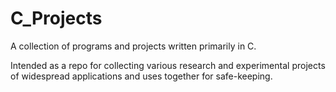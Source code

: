 # C_Projects
A collection of programs and projects written primarily in C.

Intended as a repo for collecting various research and experimental projects of widespread applications and uses together for safe-keeping. 
